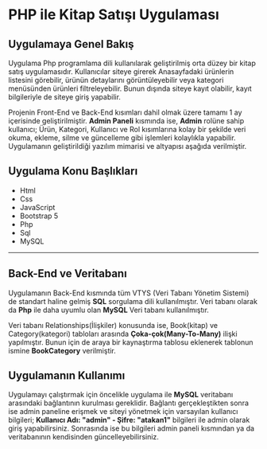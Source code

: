# PHP ile Kitap Satışı Uygulaması

## Uygulamaya Genel Bakış

Uygulama Php programlama dili kullanılarak geliştirilmiş orta düzey bir kitap satış uygulamasıdır. Kullanıcılar siteye girerek Anasayfadaki ürünlerin listesini görebilir, ürünün detaylarını görüntüleyebilir veya kategori menüsünden ürünleri filtreleyebilir. Bunun dışında siteye kayıt olabilir, kayıt bilgileriyle de siteye giriş yapabilir.

Projenin Front-End ve Back-End kısımları dahil olmak üzere tamamı 1 ay içerisinde geliştirilmiştir. **Admin Paneli** kısmında ise, **Admin** rolüne sahip kullanıcı; Ürün, Kategori, Kullanıcı ve Rol kısımlarına kolay bir şekilde veri okuma, ekleme, silme ve güncelleme gibi işlemleri kolaylıkla yapabilir. Uygulamanın geliştirildiği yazılım mimarisi ve altyapısı aşağıda verilmiştir.

## Uygulama Konu Başlıkları

* Html
* Css
* JavaScript
* Bootstrap 5
* Php
* Sql
* MySQL

---

## Back-End ve Veritabanı

Uygulamanın Back-End kısmında tüm VTYS (Veri Tabanı Yönetim Sistemi) de standart haline gelmiş **SQL** sorgulama dili kullanılmıştır. Veri tabanı olarak da **Php** ile daha uyumlu olan **MySQL** Veri tabanı kullanılmıştır.

Veri tabanı Relationships(İlişkiler) konusunda ise, Book(kitap) ve Category(kategori) tabloları arasında **Çoka-çok(Many-To-Many)** ilişki yapılmıştır. Bunun için de araya bir kaynaştırma tablosu eklenerek tablonun ismine **BookCategory** verilmiştir.

## Uygulamanın Kullanımı

Uygulamayı çalıştırmak için öncelikle uygulama ile **MySQL** veritabanı arasındaki bağlantının kurulması gereklidir. Bağlantı gerçekleştikten sonra ise admin paneline erişmek ve siteyi yönetmek için varsayılan kullanıcı bilgileri; **Kullanıcı Adı: "admin" - Şifre: "atakan1"** bilgileri ile admin olarak giriş yapabilirsiniz. Sonrasında ise bu bilgileri admin paneli kısmından ya da veritabanının kendisinden güncelleyebilirsiniz.